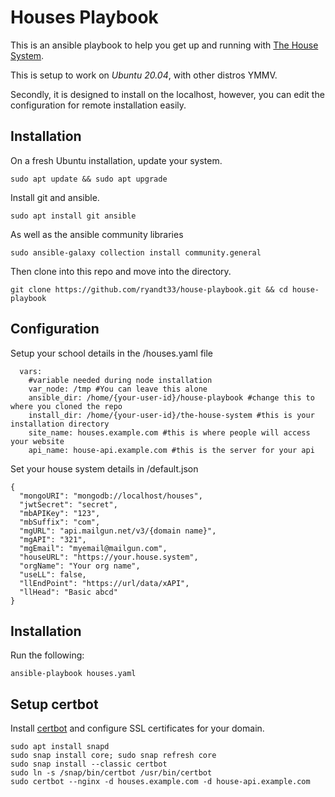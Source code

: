 # Houses Playbook

This is an ansible playbook to help you get up and running with <a href = "https://github.com/ryandt33/the-house-system">The House System</a>.

This is setup to work on <i>Ubuntu 20.04</i>, with other distros YMMV.

Secondly, it is designed to install on the localhost, however, you can edit the configuration for remote installation easily.

## Installation

On a fresh Ubuntu installation, update your system.

```
sudo apt update && sudo apt upgrade
```

Install git and ansible.

```
sudo apt install git ansible
```

As well as the ansible community libraries

```
sudo ansible-galaxy collection install community.general
```

Then clone into this repo and move into the directory.

```
git clone https://github.com/ryandt33/house-playbook.git && cd house-playbook
```

## Configuration

Setup your school details in the /houses.yaml file

```
  vars:
    #variable needed during node installation
    var_node: /tmp #You can leave this alone
    ansible_dir: /home/{your-user-id}/house-playbook #change this to where you cloned the repo
    install_dir: /home/{your-user-id}/the-house-system #this is your installation directory
    site_name: houses.example.com #this is where people will access your website
    api_name: house-api.example.com #this is the server for your api
```

Set your house system details in /default.json

```
{
  "mongoURI": "mongodb://localhost/houses",
  "jwtSecret": "secret",
  "mbAPIKey": "123",
  "mbSuffix": "com",
  "mgURL": "api.mailgun.net/v3/{domain name}",
  "mgAPI": "321",
  "mgEmail": "myemail@mailgun.com",
  "houseURL": "https://your.house.system",
  "orgName": "Your org name",
  "useLL": false,
  "llEndPoint": "https://url/data/xAPI",
  "llHead": "Basic abcd"
}
```

## Installation

Run the following:

```
ansible-playbook houses.yaml
```

## Setup certbot

Install <a href="https://certbot.eff.org/lets-encrypt/ubuntufocal-nginx.html">certbot</a> and configure SSL certificates for your domain.

```
sudo apt install snapd
sudo snap install core; sudo snap refresh core
sudo snap install --classic certbot
sudo ln -s /snap/bin/certbot /usr/bin/certbot
sudo certbot --nginx -d houses.example.com -d house-api.example.com
```
